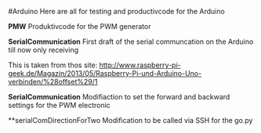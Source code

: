 #Arduino
Here are all for testing and productivcode for the Arduino

**PMW**
Produktivcode for the PWM generator

**SerialCommunication**
First draft of the serial communcation on the Arduino
till now only receiving

This is taken from thos site: 
http://www.raspberry-pi-geek.de/Magazin/2013/05/Raspberry-Pi-und-Arduino-Uno-verbinden/%28offset%29/1

**SerialCommunication**
Modifiaction to set the forward and backward settings for the PWM electronic

**serialComDirectionForTwo
Modification to be called via SSH for the go.py



